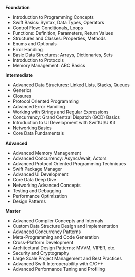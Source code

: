 **Foundation**

*   Introduction to Programming Concepts
*   Swift Basics: Syntax, Data Types, Operators
*   Control Flow: Conditionals, Loops
*   Functions: Definition, Parameters, Return Values
*   Structures and Classes: Properties, Methods
*   Enums and Optionals
*   Error Handling
*   Basic Data Structures: Arrays, Dictionaries, Sets
*   Introduction to Protocols
*   Memory Management: ARC Basics

**Intermediate**

*   Advanced Data Structures: Linked Lists, Stacks, Queues
*   Generics
*   Closures
*   Protocol Oriented Programming
*   Advanced Error Handling
*   Working with Strings and Regular Expressions
*   Concurrency: Grand Central Dispatch (GCD) Basics
*   Introduction to UI Development with SwiftUI/UIKit
*   Networking Basics
*   Core Data Fundamentals

**Advanced**

*   Advanced Memory Management
*   Advanced Concurrency: Async/Await, Actors
*   Advanced Protocol Oriented Programming Techniques
*   Swift Package Manager
*   Advanced UI Development
*   Core Data Deep Dive
*   Networking Advanced Concepts
*   Testing and Debugging
*   Performance Optimization
*   Design Patterns

**Master**

*   Advanced Compiler Concepts and Internals
*   Custom Data Structure Design and Implementation
*   Advanced Concurrency Patterns
*   Meta-Programming and Code Generation
*   Cross-Platform Development
*   Architectural Design Patterns: MVVM, VIPER, etc.
*   Security and Cryptography
*   Large Scale Project Management and Best Practices
*   Advanced Swift Interoperability with C/C++
*   Advanced Performance Tuning and Profiling

